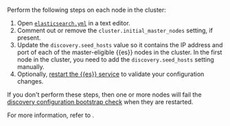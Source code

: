 Perform the following steps on each node in the cluster:

1. Open [`elasticsearch.yml`](/deploy-manage/deploy/self-managed/configure-elasticsearch.md) in a text editor.
2. Comment out or remove the `cluster.initial_master_nodes` setting, if present.
3. Update the `discovery.seed_hosts` value so it contains the IP address and port of each of the master-eligible {{es}} nodes in the cluster. In the first node in the cluster, you need to add the `discovery.seed_hosts` setting manually.
4. Optionally, [restart the {{es}} service](/deploy-manage/maintenance/start-stop-services/start-stop-elasticsearch.md) to validate your configuration changes.

If you don't perform these steps, then one or more nodes will fail the [discovery configuration bootstrap check](/deploy-manage/deploy/self-managed/bootstrap-checks.md#bootstrap-checks-discovery-configuration) when they are restarted.

For more information, refer to [](/deploy-manage/distributed-architecture/discovery-cluster-formation.md).